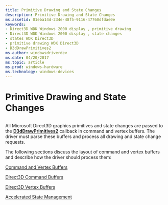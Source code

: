 ```yaml
---
title: Primitive Drawing and State Changes
description: Primitive Drawing and State Changes
ms.assetid: 01eba14d-234e-48f5-9116-47760dfdae0e
keywords:
- Direct3D WDK Windows 2000 display , primitive drawing
- Direct3D WDK Windows 2000 display , state changes
- states WDK Direct3D
- primitive drawing WDK Direct3D
- D3dDrawPrimitives2
ms.author: windowsdriverdev
ms.date: 04/20/2017
ms.topic: article
ms.prod: windows-hardware
ms.technology: windows-devices
---
```


# Primitive Drawing and State Changes


## <span id="ddk_primitive_drawing_and_state_changes_gg"></span><span id="DDK_PRIMITIVE_DRAWING_AND_STATE_CHANGES_GG"></span>


All Microsoft Direct3D graphics primitives and state changes are passed to the [**D3dDrawPrimitives2**](https://msdn.microsoft.com/library/windows/hardware/ff544704) callback in command and vertex buffers. The driver must parse these buffers and process all drawing and state change requests.

The following sections discuss the layout of command and vertex buffers and describe how the driver should process them:

[Command and Vertex Buffers](command-and-vertex-buffers.md)

[Direct3D Command Buffers](direct3d-command-buffers.md)

[Direct3D Vertex Buffers](direct3d-vertex-buffers.md)

[Accelerated State Management](accelerated-state-management.md)

 

 





